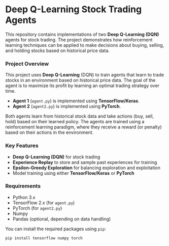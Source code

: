# **Deep Q-Learning Stock Trading Agents**

This repository contains implementations of two **Deep Q-Learning (DQN)** agents for stock trading. The project demonstrates how reinforcement learning techniques can be applied to make decisions about buying, selling, and holding stocks based on historical price data.

### **Project Overview**

This project uses **Deep Q-Learning** (DQN) to train agents that learn to trade stocks in an environment based on historical price data. The goal of the agent is to maximize its profit by learning an optimal trading strategy over time.

- **Agent 1** (`agent.py`) is implemented using **TensorFlow/Keras**.
- **Agent 2** (`agent2.py`) is implemented using **PyTorch**.

Both agents learn from historical stock data and take actions (buy, sell, hold) based on their learned policy. The agents are trained using a reinforcement learning paradigm, where they receive a reward (or penalty) based on their actions in the environment.

### **Key Features**
- **Deep Q-Learning (DQN)** for stock trading
- **Experience Replay** to store and sample past experiences for training
- **Epsilon-Greedy Exploration** for balancing exploration and exploitation
- Model training using either **TensorFlow/Keras** or **PyTorch**

### **Requirements**
- Python 3.x
- TensorFlow 2.x (for `agent.py`)
- PyTorch (for `agent2.py`)
- Numpy
- Pandas (optional, depending on data handling)
  
You can install the required packages using `pip`:

```bash
pip install tensorflow numpy torch
```
